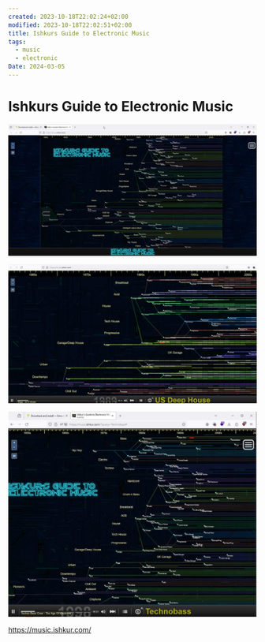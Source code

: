 ```yaml
---
created: 2023-10-18T22:02:24+02:00
modified: 2023-10-18T22:02:51+02:00
title: Ishkurs Guide to Electronic Music
tags:
  - music
  - electronic
Date: 2024-03-05
---
```


# Ishkurs Guide to Electronic Music

![](../_asset/2023-10-18_IshkursGuidetoElectronicMusic_image_1.jpg)


![](../_asset/2023-10-18_IshkursGuidetoElectronicMusic_image_2.jpg)

![](../_asset/2023-10-18_IshkursGuidetoElectronicMusic_image_3.jpg)

<https://music.ishkur.com/>
